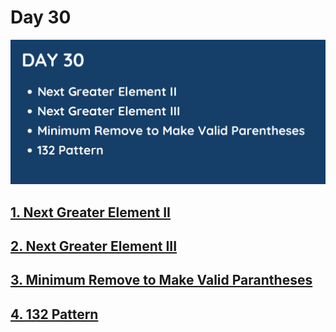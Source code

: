 # Day 30

![](../images/day30.png)

## [1. Next Greater Element II](503.%20Next%20Greater%20Element%20II.md)

## [2. Next Greater Element III](556.%20Next%20Greater%20Element%20III.md)

## [3. Minimum Remove to Make Valid Parantheses](1249.%20Minimum%20Remove%20to%20Make%20Valid%20Parentheses.md)

## [4. 132 Pattern](556.%20Next%20Greater%20Element%20III.md)